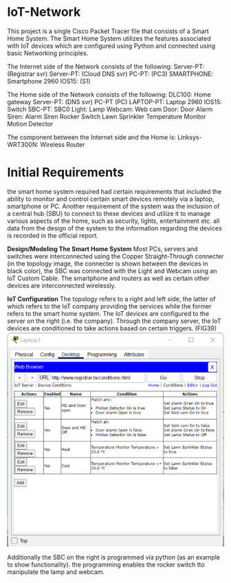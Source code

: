 # IoT-Network
This project is a single Cisco Packet Tracer file that consists of a Smart Home System.
The Smart Home System utilizes the features associated with IoT devices which are configured using Python and connected using basic Networking principles.

The Internet side of the Network consists of the following:
  Server-PT: (Registrar svr)
  Server-PT: (Cloud DNS svr)
  PC-PT: (PC3)
  SMARTPHONE: Smartphone
  2960 IOS15: (S1)

The Home side of the Network consists of the following:
  DLC100: Home gateway
  Server-PT: (DNS svr)
  PC-PT (PC)
  LAPTOP-PT: Laptop
  2960 IOS15: Switch
  SBC-PT: SBC0
  Light: Lamp
  Webcam: Web cam
  Door: Door Alarm
  Siren: Alarm Siren
  Rocker Switch
  Lawn Sprinkler
  Temperature Monitor
  Motion Detector

The component between the Internet side and the Home is:
  Linksys-WRT300N: Wireless Router

# Initial Requirements
the smart home system required had certain requirements that included the ability to monitor and control certain smart devices remotely via a laptop, smartphone or PC. Another requirement of the system was the inclusion of a central hub (SBU) to connect to these devices and utilize it to manage various aspects of the home, such as security, lights, entertainment etc. all data from the design of the system to the information regarding the devices is recorded in the official report.

**Design/Modeling The Smart Home System**
Most PCs, servers and switches were interconnected using the Copper Straight-Through connecter (in the topology image, the connecter is shown between the devices in black color), the SBC was connected with the Light and Webcam using an IoT Custom Cable. The smartphone and routers as well as certain other devices are interconnected wirelessly.

**IoT Configuration**
The topology refers to a right and left side, the latter of which refers to the IoT company providing the services while the former refers to the smart home system. 
The IoT devices are configured to the server on the right (i.e. the company). 
Through the company server, the IoT devices are conditioned to take actions based on certain triggers. (FIG39)
![IoT server with set configurations](images/fig39.png)

Additionally the SBC on the right is programmed via python (as an example to show functionality). the programming enables the rocker switch tto manipulate the lamp and webcam.
